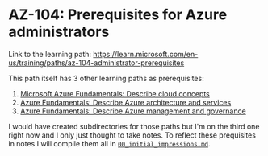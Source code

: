# AZ-104: Prerequisites for Azure administrators
Link to the learning path:
https://learn.microsoft.com/en-us/training/paths/az-104-administrator-prerequisites

This path itself has 3 other learning paths as prerequisites:
1. [Microsoft Azure Fundamentals: Describe cloud
   concepts](https://learn.microsoft.com/en-us/training/paths/microsoft-azure-fundamentals-describe-cloud-concepts/)
2. [Azure Fundamentals: Describe Azure architecture and
   services](https://learn.microsoft.com/en-us/training/paths/azure-fundamentals-describe-azure-architecture-services/)
3. [Azure Fundamentals: Describe Azure management and
   governance](https://learn.microsoft.com/en-us/training/paths/describe-azure-management-governance/)

I would have created subdirectories for those paths but I'm on the third one right now and I only
just thought to take notes. To reflect these prequisites in notes I will compile them all in
[`00_initial_impressions.md`](00_initial_impressions.md).
